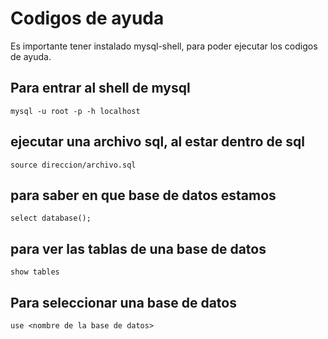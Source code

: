 # Codigos de ayuda
Es importante tener instalado mysql-shell, para poder ejecutar los codigos de ayuda.

## Para entrar al shell de mysql

`mysql -u root -p -h localhost`

## ejecutar una archivo sql, al estar dentro de sql

`source direccion/archivo.sql`

## para saber en que base de datos estamos

`select database();`

## para ver las tablas de una base de datos

`show tables`

## Para seleccionar una base de datos
`use <nombre de la base de datos>`
